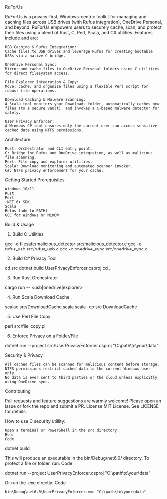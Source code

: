 RuForUs

RuForUs is a privacy-first, Windows-centric toolkit for managing and caching files across USB drives (with Rufus integration), OneDrive Personal, and beyond. RuForUs empowers users to securely cache, scan, and protect their files using a blend of Rust, C, Perl, Scala, and C# utilities.
Features include and are:

    USB Caching & Rufus Integration:
    Cache files to USB drives and leverage Rufus for creating bootable USBs via a native C bridge.

    OneDrive Personal Sync:
    Mirror and cache files to OneDrive Personal folders using C utilities for direct filesystem access.

    File Explorer Integration & Copy:
    Move, cache, and organize files using a flexible Perl script for robust file operations.

    Download Caching & Malware Scanning:
    A Scala tool monitors your Downloads folder, automatically caches new files (to a secure vault), and invokes a C-based malware detector for safety.

    User Privacy Enforcer:
    A Windows C# tool ensures only the current user can access sensitive cached data using NTFS permissions.

Architecture

    Rust: Orchestrator and CLI entry point.
    C: Bridge for Rufus and OneDrive integration, as well as malicious file scanning.
    Perl: File copy and explorer utilities.
    Scala: Download monitoring and automated scanner invoker.
    C#: NTFS privacy enforcement for your cache.

Getting Started
Prerequisites

    Windows 10/11
    Rust
    Perl
    .NET 6+ SDK
    Scala
    Rufus (add to PATH)
    GCC for Windows or MinGW

Build & Usage
1. Build C Utilities

gcc -o filesafe/malicious_detector src/malicious_detector.c
gcc -o rufus_usb src/rufus_usb.c
gcc -o onedrive_sync src/onedrive_sync.c

2. Build C# Privacy Tool

cd src
dotnet build UserPrivacyEnforcer.csproj
cd ..

3. Run Rust Orchestrator

cargo run -- <usb|onedrive|explorer>

4. Run Scala Download Cache

scalac src/DownloadCache.scala
scala -cp src DownloadCache

5. Use Perl File Copy

perl src/file_copy.pl <source> <destination>

6. Enforce Privacy on a Folder/File

dotnet run --project src/UserPrivacyEnforcer.csproj "C:\path\to\your\data"

Security & Privacy

    All cached files can be scanned for malicious content before storage.
    NTFS permissions restrict cached data to the current Windows user only.
    No data is ever sent to third parties or the cloud unless explicitly using OneDrive sync.

Contributing

Pull requests and feature suggestions are warmly welcome! Please open an issue or fork the repo and submit a PR.
License
MIT License. See LICENSE for details.

How to use C security utillity:

    Open a terminal or PowerShell in the src directory.
    Run:
    Code

dotnet build

This will produce an executable in the bin/Debug/net6.0/ directory.
To protect a file or folder, run:
Code

dotnet run --project UserPrivacyEnforcer.csproj "C:\path\to\your\data"

Or run the .exe directly:
Code

    bin\Debug\net6.0\UserPrivacyEnforcer.exe "C:\path\to\your\data"
